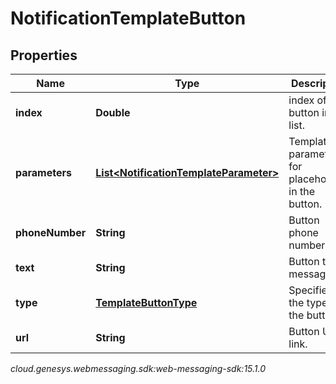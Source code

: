 # NotificationTemplateButton


## Properties

| Name | Type | Description | Notes |
| ------------ | ------------- | ------------- | ------------- |
| **index** | **Double** | index of the button in the list. |  |
| **parameters** | [**List&lt;NotificationTemplateParameter&gt;**](NotificationTemplateParameter) | Template parameters for placeholders in the button. |  [optional] |
| **phoneNumber** | **String** | Button phone number. |  [optional] |
| **text** | **String** | Button text message. |  |
| **type** | [**TemplateButtonType**](TemplateButtonType) | Specifies the type of the button. |  |
| **url** | **String** | Button URL link. |  [optional] |




_cloud.genesys.webmessaging.sdk:web-messaging-sdk:15.1.0_

